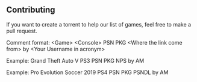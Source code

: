 ## Contributing
If you want to create a torrent to help our list of games, feel free to make a pull request.

Comment format: \<Game> \<Console> PSN PKG \<Where the link come from> by \<Your Username in acronym>

Example: Grand Theft Auto V PS3 PSN PKG NPS by AM

Example: Pro Evolution Soccer 2019 PS4 PSN PKG PSNDL by AM
